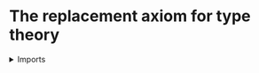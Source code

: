 #  The replacement axiom for type theory

<details><summary>Imports</summary>
```agda
module foundation.replacement where

open import foundation.dependent-pair-types
open import foundation.embeddings
open import foundation.homotopies
open import foundation.images
open import foundation.locally-small-types
open import foundation.surjective-maps
open import foundation.universe-levels

open import foundation-core.small-types
```
</details>

## Idea

The type theoretic replacement axiom asserts that the image of a map `f : A → B` from a small type `A` into a locally small type `B` is small.

## Definition

```agda
Replacement : (l : Level) → UUω
Replacement l =
  {l1 l2 : Level} {A : UU l1} {B : UU l2} (f : A → B) →
  is-small l A → is-locally-small l B → is-small l (im f)

postulate replacement : {l : Level} → Replacement l

replacement-UU :
  {l1 l2 : Level} {A : UU l1} {B : UU l2} (f : A → B) →
  is-locally-small l1 B → is-small l1 (im f)
replacement-UU {l1} {l2} {A} f = replacement f is-small'
```
